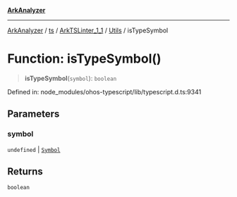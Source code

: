 [**ArkAnalyzer**](../../../../../../../../README.md)

***

[ArkAnalyzer](../../../../../../../../globals.md) / [ts](../../../../../README.md) / [ArkTSLinter\_1\_1](../../../README.md) / [Utils](../README.md) / isTypeSymbol

# Function: isTypeSymbol()

> **isTypeSymbol**(`symbol`): `boolean`

Defined in: node\_modules/ohos-typescript/lib/typescript.d.ts:9341

## Parameters

### symbol

`undefined` | [`Symbol`](../../../../../interfaces/Symbol.md)

## Returns

`boolean`
